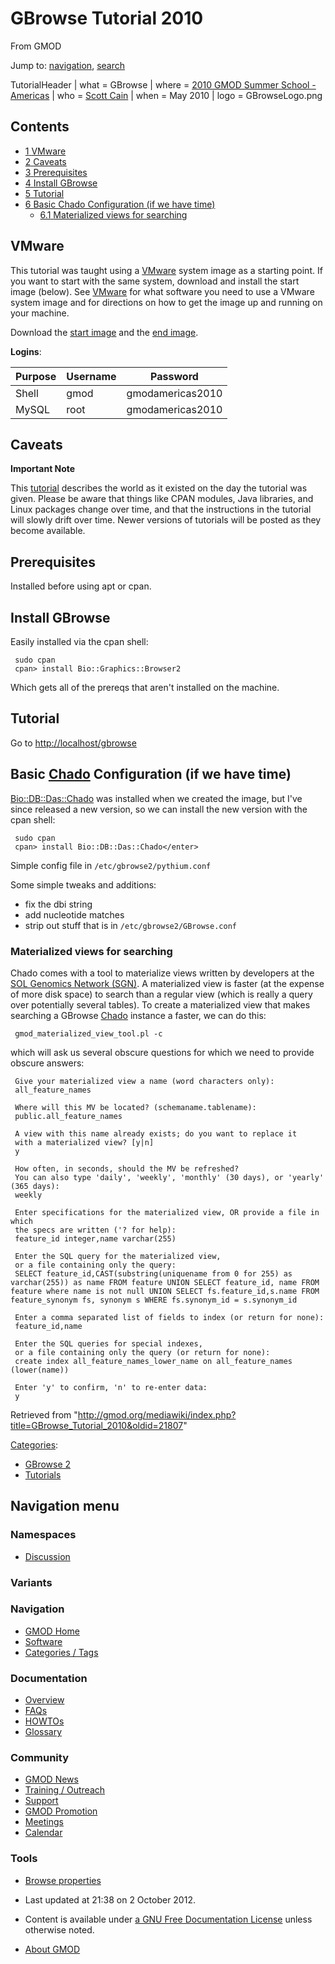 









<span id="top"></span>





# <span dir="auto">GBrowse Tutorial 2010</span>





From GMOD









Jump to: [navigation](#mw-navigation), [search](#p-search)





TutorialHeader \| what = GBrowse \| where = [2010 GMOD Summer
School -
Americas](2010_GMOD_Summer_School_-_Americas "2010 GMOD Summer School - Americas")
\| who = [Scott Cain](User%3AScott "User%3AScott") \| when = May 2010 \|
logo = GBrowseLogo.png





## Contents



- [<span class="tocnumber">1</span>
  <span class="toctext">VMware</span>](#VMware)
- [<span class="tocnumber">2</span>
  <span class="toctext">Caveats</span>](#Caveats)
- [<span class="tocnumber">3</span>
  <span class="toctext">Prerequisites</span>](#Prerequisites)
- [<span class="tocnumber">4</span> <span class="toctext">Install
  GBrowse</span>](#Install_GBrowse)
- [<span class="tocnumber">5</span>
  <span class="toctext">Tutorial</span>](#Tutorial)
- [<span class="tocnumber">6</span> <span class="toctext">Basic Chado
  Configuration (if we have
  time)</span>](#Basic_Chado_Configuration_.28if_we_have_time.29)
  - [<span class="tocnumber">6.1</span>
    <span class="toctext">Materialized views for
    searching</span>](#Materialized_views_for_searching)



## <span id="VMware" class="mw-headline">VMware</span>

This tutorial was taught using a <a
href="http://gmod.org/mediawiki/index.php?title=VMware&amp;action=edit&amp;redlink=1"
class="new" title="VMware (page does not exist)">VMware</a> system image
as a starting point. If you want to start with the same system, download
and install the start image (below). See <a
href="http://gmod.org/mediawiki/index.php?title=VMware&amp;action=edit&amp;redlink=1"
class="new" title="VMware (page does not exist)">VMware</a> for what
software you need to use a VMware system image and for directions on how
to get the image up and running on your machine.

Download the <a
href="ftp://ftp.gmod.org/pub/gmod/Courses/2010/SummerSchoolAmericas/GMODCourse2010Day1.vmwarevm.tar.gz"
class="external text" rel="nofollow">start image</a> and the <a
href="ftp://ftp.gmod.org/pub/gmod/Courses/2010/SummerSchoolAmericas/GMODCourse2010Day2.vmwarevm.tar.gz"
class="external text" rel="nofollow">end image</a>.

**Logins**:

| Purpose | Username | Password         |
| ------- | -------- | ---------------- |
| Shell   | gmod     | gmodamericas2010 |
| MySQL   | root     | gmodamericas2010 |

## <span id="Caveats" class="mw-headline">Caveats</span>



**Important Note**

This [tutorial](Category%3ATutorials "Category%3ATutorials") describes the
world as it existed on the day the tutorial was given. Please be aware
that things like CPAN modules, Java libraries, and Linux packages change
over time, and that the instructions in the tutorial will slowly drift
over time. Newer versions of tutorials will be posted as they become
available.



## <span id="Prerequisites" class="mw-headline">Prerequisites</span>

Installed before using apt or cpan.

## <span id="Install_GBrowse" class="mw-headline">Install GBrowse</span>

Easily installed via the cpan shell:

     sudo cpan
     cpan> install Bio::Graphics::Browser2

Which gets all of the prereqs that aren't installed on the machine.

## <span id="Tutorial" class="mw-headline">Tutorial</span>

Go to <a href="http://localhost/gbrowse" class="external free"
rel="nofollow">http://localhost/gbrowse</a>

## <span id="Basic_Chado_Configuration_.28if_we_have_time.29" class="mw-headline">Basic <a href="Chado" class="mw-redirect" title="Chado">Chado</a> Configuration (if we have time)</span>

<a href="http://search.cpan.org/perldoc?Bio::DB::Das::Chado"
class="external text" rel="nofollow">Bio::DB::Das::Chado</a> was
installed when we created the image, but I've since released a new
version, so we can install the new version with the cpan shell:

     sudo cpan
     cpan> install Bio::DB::Das::Chado</enter>

Simple config file in `/etc/gbrowse2/pythium.conf`

Some simple tweaks and additions:

- fix the dbi string
- add nucleotide matches
- strip out stuff that is in `/etc/gbrowse2/GBrowse.conf`

### <span id="Materialized_views_for_searching" class="mw-headline">Materialized views for searching</span>

Chado comes with a tool to materialize views written by developers at
the [SOL Genomics Network (SGN)](Category%3ASGN "Category%3ASGN"). A
materialized view is faster (at the expense of more disk space) to
search than a regular view (which is really a query over potentially
several tables). To create a materialized view that makes searching a
GBrowse <a href="Chado" class="mw-redirect" title="Chado">Chado</a>
instance a faster, we can do this:

     gmod_materialized_view_tool.pl -c

which will ask us several obscure questions for which we need to provide
obscure answers:

     Give your materialized view a name (word characters only):
     all_feature_names

     Where will this MV be located? (schemaname.tablename):
     public.all_feature_names

     A view with this name already exists; do you want to replace it
     with a materialized view? [y|n]
     y

     How often, in seconds, should the MV be refreshed?
     You can also type 'daily', 'weekly', 'monthly' (30 days), or 'yearly' (365 days):
     weekly

     Enter specifications for the materialized view, OR provide a file in which
     the specs are written ('? for help):
     feature_id integer,name varchar(255)

     Enter the SQL query for the materialized view,
     or a file containing only the query:
     SELECT feature_id,CAST(substring(uniquename from 0 for 255) as varchar(255)) as name FROM feature UNION SELECT feature_id, name FROM feature where name is not null UNION SELECT fs.feature_id,s.name FROM feature_synonym fs, synonym s WHERE fs.synonym_id = s.synonym_id

     Enter a comma separated list of fields to index (or return for none):
     feature_id,name

     Enter the SQL queries for special indexes,
     or a file containing only the query (or return for none):
     create index all_feature_names_lower_name on all_feature_names (lower(name))

     Enter 'y' to confirm, 'n' to re-enter data:
     y





Retrieved from
"<http://gmod.org/mediawiki/index.php?title=GBrowse_Tutorial_2010&oldid=21807>"







[Categories](Special%3ACategories "Special%3ACategories"):

- [GBrowse 2](Category%3AGBrowse_2 "Category%3AGBrowse 2")
- [Tutorials](Category%3ATutorials "Category%3ATutorials")















## Navigation menu







### Namespaces

- <span id="ca-talk"><a
  href="http://gmod.org/mediawiki/index.php?title=Talk%3AGBrowse_Tutorial_2010&amp;action=edit&amp;redlink=1"
  accesskey="t"
  title="Discussion about the content page [t]">Discussion</a></span>





###

### Variants[](#)



















<a href="Main_Page"
style="background-image: url(../images/GMOD-cogs.png);"
title="Visit the main page"></a>





### Navigation



- <span id="n-GMOD-Home">[GMOD Home](Main_Page)</span>
- <span id="n-Software">[Software](GMOD_Components)</span>
- <span id="n-Categories-.2F-Tags">[Categories /
  Tags](Categories)</span>







### Documentation



- <span id="n-Overview">[Overview](Overview)</span>
- <span id="n-FAQs">[FAQs](Category%3AFAQ)</span>
- <span id="n-HOWTOs">[HOWTOs](Category%3AHOWTO)</span>
- <span id="n-Glossary">[Glossary](Glossary)</span>







### Community



- <span id="n-GMOD-News">[GMOD News](GMOD_News)</span>
- <span id="n-Training-.2F-Outreach">[Training /
  Outreach](Training_and_Outreach)</span>
- <span id="n-Support">[Support](Support)</span>
- <span id="n-GMOD-Promotion">[GMOD Promotion](GMOD_Promotion)</span>
- <span id="n-Meetings">[Meetings](Meetings)</span>
- <span id="n-Calendar">[Calendar](Calendar)</span>







### Tools



- <span id="t-smwbrowselink"><a href="Special%3ABrowse/GBrowse_Tutorial_2010" rel="smw-browse">Browse
  properties</a></span>











- <span id="footer-info-lastmod">Last updated at 21:38 on 2 October 2012.</span>
<!-- - <span id="footer-info-viewcount">16,535 page views.</span> -->
- <span id="footer-info-copyright">Content is available under
  <a href="http://www.gnu.org/licenses/fdl-1.3.html" class="external"
  rel="nofollow">a GNU Free Documentation License</a> unless otherwise
  noted.</span>

<!-- -->

- <span id="footer-places-about">[About
  GMOD](GMOD%3AAbout "GMOD%3AAbout")</span>

<!-- -->


